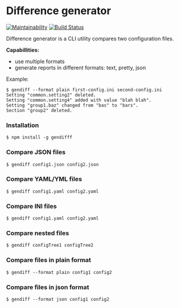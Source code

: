 # Difference generator

[![Maintainability](https://api.codeclimate.com/v1/badges/bb58df4ceda72cf38e59/maintainability)](https://codeclimate.com/github/tutburatino/frontend-project-lvl2/maintainability) [![Build Status](https://travis-ci.org/tutburatino/frontend-project-lvl2.svg?branch=master)](https://travis-ci.org/tutburatino/frontend-project-lvl2)

Difference generator is a CLI utility compares two configuration files.

**Capabillities:**
  - use multiple formats
  - generate reports in different formats: text, pretty, json

Example:
```
$ gendiff --format plain first-config.ini second-config.ini
Setting "common.setting2" deleted.
Setting "common.setting4" added with value "blah blah".
Setting "group1.baz" changed from "bas" to "bars".
Section "group2" deleted.
```


### Installation

```
$ npm install -g gendifff
```

<script id="asciicast-304587" src="https://asciinema.org/a/304587.js" async></script>


### Compare JSON files

```
$ gendiff config1.json config2.json
```

<script id="asciicast-304592" src="https://asciinema.org/a/304592.js" async></script>


### Compare YAML/YML files

```
$ gendiff config1.yaml config2.yaml
```

<script id="asciicast-304597" src="https://asciinema.org/a/304597.js" async></script>

### Compare INI files

```
$ gendiff config1.yaml config2.yaml
```

<script id="asciicast-304597" src="https://asciinema.org/a/304597.js" async></script>

### Compare nested files

```
$ gendiff configTree1 configTree2
```

<script id="asciicast-304609" src="https://asciinema.org/a/304609.js" async></script>


### Compare files in plain format

```
$ gendiff --format plain config1 config2
```

<script id="asciicast-304618" src="https://asciinema.org/a/304618.js" async></script>


### Compare files in json format

```
$ gendiff --format json config1 config2
```

<script id="asciicast-304620" src="https://asciinema.org/a/304620.js" async></script>